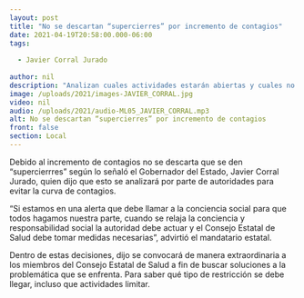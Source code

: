 ```yaml
---
layout: post
title: "No se descartan “supercierres” por incremento de contagios"
date: 2021-04-19T20:58:00.000-06:00
tags:
  
  - Javier Corral Jurado
  
author: nil
description: "Analizan cuales actividades estarán abiertas y cuales no."
image: /uploads/2021/images-JAVIER_CORRAL.jpg
video: nil
audio: /uploads/2021/audio-ML05_JAVIER_CORRAL.mp3
alt: No se descartan “supercierres” por incremento de contagios
front: false
section: Local
---
```


Debido al incremento de contagios no se descarta que se den “supercierrres” según lo señaló el Gobernador del Estado, Javier Corral Jurado, quien dijo que esto se analizará por parte de autoridades para evitar la curva de contagios.

“Si estamos en una alerta que debe llamar a la conciencia social para que todos hagamos nuestra parte, cuando se relaja la conciencia y responsabilidad social la autoridad debe actuar y el Consejo Estatal de Salud debe tomar medidas necesarias”, advirtió el mandatario estatal.

Dentro de estas decisiones, dijo se convocará de manera extraordinaria a los miembros del Consejo Estatal de Salud a fin de buscar soluciones a la problemática que se enfrenta. Para saber qué tipo de restricción se debe llegar, incluso que actividades limitar.
